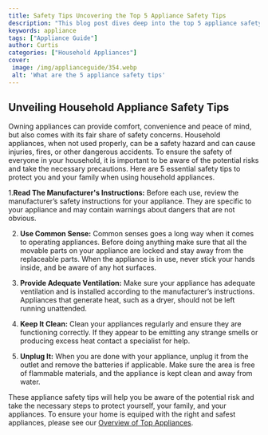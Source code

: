 ```yaml
---
title: Safety Tips Uncovering the Top 5 Appliance Safety Tips
description: "This blog post dives deep into the top 5 appliance safety tips to keep your home and family safe Protect your home and family from any potential risks with the expertise of these appliance safety tips"
keywords: appliance
tags: ["Appliance Guide"]
author: Curtis
categories: ["Household Appliances"]
cover: 
 image: /img/applianceguide/354.webp
 alt: 'What are the 5 appliance safety tips'
---
```

## Unveiling Household Appliance Safety Tips

Owning appliances can provide comfort, convenience and peace of mind, but also comes with its fair share of safety concerns. Household appliances, when not used properly, can be a safety hazard and can cause injuries, fires, or other dangerous accidents. To ensure the safety of everyone in your household, it is important to be aware of the potential risks and take the necessary precautions. Here are 5 essential safety tips to protect you and your family when using household appliances.

1.**Read The Manufacturer's Instructions:** Before each use, review the manufacturer’s safety instructions for your appliance. They are specific to your appliance and may contain warnings about dangers that are not obvious. 

2. **Use Common Sense:** Common senses goes a long way when it comes to operating appliances. Before doing anything make sure that all the movable parts on your appliance are locked and stay away from the replaceable parts. When the appliance is in use, never stick your hands inside, and be aware of any hot surfaces. 

3. **Provide Adequate Ventilation:** Make sure your appliance has adequate ventilation and is installed according to the manufacturer’s instructions. Appliances that generate heat, such as a dryer, should not be left running unattended. 

4. **Keep It Clean:** Clean your appliances regularly and ensure they are functioning correctly. If they appear to be emitting any strange smells or producing excess heat contact a specialist for help. 

5. **Unplug It:** When you are done with your appliance, unplug it from the outlet and remove the batteries if applicable. Make sure the area is free of flammable materials, and the appliance is kept clean and away from water.

These appliance safety tips will help you be aware of the potential risk and take the necessary steps to protect yourself, your family, and your appliances. To ensure your home is equiped with the right and safest appliances, please see our [Overview of Top Appliances](./pages/appliance-overview).
